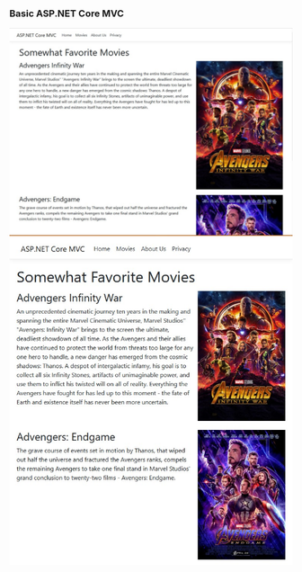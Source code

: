 ### Basic ASP.NET Core MVC

![Alt](https://github.com/Hamberfim/basicMVC/blob/main/md_ss.jpg "Medium Screen")
<br />
![Alt](https://github.com/Hamberfim/basicMVC/blob/main/ms_ss.jpg "Small Screen")
